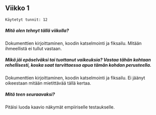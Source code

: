 ## Viikko 1
```
Käytetyt tunnit: 12
```
##### Mitä olen tehnyt tällä viikolla?

Dokumenttien kirjoittaminen, koodin katselmointi ja fiksailu. Mitään ihmeellistä ei tullut vastaan.

##### Mikä jäi epäselväksi tai tuottanut vaikeuksia? Vastaa tähän kohtaan rehellisesti, koska saat tarvittaessa apua tämän kohdan perusteella.

Dokumenttien kirjoittaminen, koodin katselmointi ja fiksailu. Ei jäänyt oikeestaan mitään mietittävää tällä kertaa.

##### Mitä teen seuraavaksi?

Pitäisi luoda kaavio näkymät empiiriselle testaukselle.